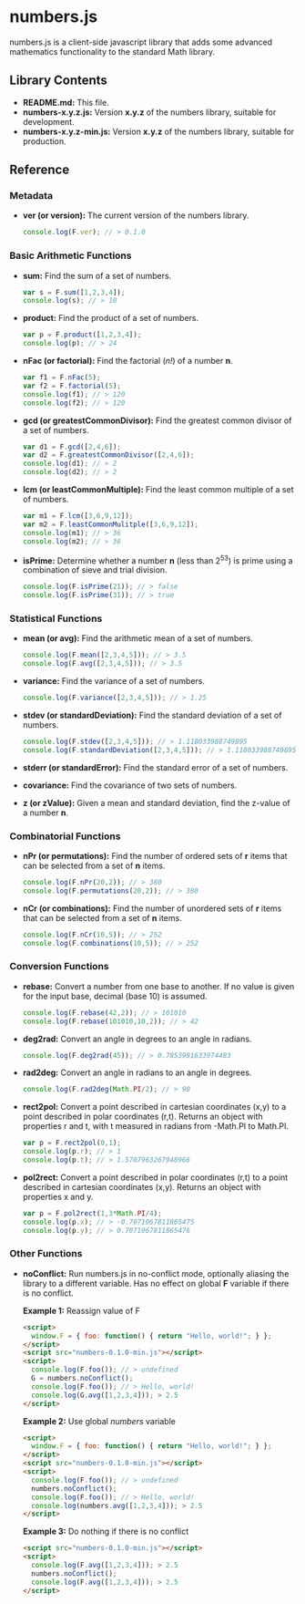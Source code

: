 numbers.js
=======

numbers.js is a client-side javascript library that adds some advanced mathematics functionality to the standard Math library.

Library Contents
-------
- **README.md:** This file.
- **numbers-x.y.z.js:** Version **x.y.z** of the numbers library, suitable for development.
- **numbers-x.y.z-min.js:** Version **x.y.z** of the numbers library, suitable for production.

Reference
-------
### Metadata
- **ver (or version):** The current version of the numbers library.

  ```JavaScript
  console.log(F.ver); // > 0.1.0
  ```

### Basic Arithmetic Functions
- **sum:** Find the sum of a set of numbers.
         
  ```JavaScript
  var s = F.sum([1,2,3,4]);
  console.log(s); // > 10
  ```

- **product:** Find the product of a set of numbers.
  
  ```JavaScript
  var p = F.product([1,2,3,4]);
  console.log(p); // > 24
  ```

- **nFac (or factorial):** Find the factorial (_n!_) of a number **n**.

  ```JavaScript
  var f1 = F.nFac(5);
  var f2 = F.factorial(5);
  console.log(f1); // > 120
  console.log(f2); // > 120
  ```
  
- **gcd (or greatestCommonDivisor):** Find the greatest common divisor of a set of numbers.
  
  ```JavaScript
  var d1 = F.gcd([2,4,6]);
  var d2 = F.greatestCommonDivisor([2,4,6]);
  console.log(d1); // > 2
  console.log(d2); // > 2
  ```

- **lcm (or leastCommonMultiple):** Find the least common multiple of a set of numbers.
 
  ```JavaScript
  var m1 = F.lcm([3,6,9,12]);
  var m2 = F.leastCommonMulitple([3,6,9,12]);
  console.log(m1); // > 36
  console.log(m2); // > 36
  ```

- **isPrime:** Determine whether a number **n** (less than 2<sup>53</sup>) is prime using a combination of sieve and trial division.

  ```JavaScript
  console.log(F.isPrime(21)); // > false
  console.log(F.isPrime(31)); // > true
  ```

### Statistical Functions
- **mean (or avg):** Find the arithmetic mean of a set of numbers.

  ```JavaScript
  console.log(F.mean([2,3,4,5])); // > 3.5
  console.log(F.avg([2,3,4,5])); // > 3.5
  ```

- **variance:** Find the variance of a set of numbers.

  ```JavaScript
  console.log(F.variance([2,3,4,5])); // > 1.25
  ```

- **stdev (or standardDeviation):** Find the standard deviation of a set of numbers.

  ```JavaScript
  console.log(F.stdev([2,3,4,5])); // > 1.118033988749895
  console.log(F.standardDeviation([2,3,4,5])); // > 1.118033988749895
  ```

- **stderr (or standardError):** Find the standard error of a set of numbers.
- **covariance:** Find the covariance of two sets of numbers.
- **z (or zValue):** Given a mean and standard deviation, find the z-value of a number **n**.

### Combinatorial Functions
- **nPr (or permutations):** Find the number of ordered sets of **r** items that can be selected from a set of **n** items.

  ```JavaScript
  console.log(F.nPr(20,2)); // > 380
  console.log(F.permutations(20,2)); // > 380
  ```

- **nCr (or combinations):** Find the number of unordered sets of **r** items that can be selected from a set of **n** items.

  ```JavaScript
  console.log(F.nCr(10,5)); // > 252
  console.log(F.combinations(10,5)); // > 252
  ```

### Conversion Functions
- **rebase:** Convert a number from one base to another. If no value is given for the input base, decimal (base 10) is assumed.

  ```JavaScript
  console.log(F.rebase(42,2)); // > 101010
  console.log(F.rebase(101010,10,2)); // > 42
  ```

- **deg2rad:** Convert an angle in degrees to an angle in radians.

  ```JavaScript
  console.log(F.deg2rad(45)); // > 0.7853981633974483
  ```

- **rad2deg:** Convert an angle in radians to an angle in degrees.

  ```JavaScript
  console.log(F.rad2deg(Math.PI/2); // > 90
  ```

- **rect2pol:** Convert a point described in cartesian coordinates (x,y) to a point described in polar coordinates (r,t). Returns an object with properties r and t, with t measured in radians from -Math.PI to Math.PI.

  ```JavaScript
  var p = F.rect2pol(0,1);
  console.log(p.r); // > 1
  console.log(p.t); // > 1.5707963267948966
  ```

- **pol2rect:** Convert a point described in polar coordinates (r,t) to a point described in cartesian coordinates (x,y). Returns an object with properties x and y.

  ```JavaScript
  var p = F.pol2rect(1,3*Math.PI/4);
  console.log(p.x); // > -0.7071067811865475
  console.log(p.y); // > 0.7071067811865476
  ```

### Other Functions
- **noConflict:** Run numbers.js in no-conflict mode, optionally aliasing the library to a different variable. Has no effect on global **F** variable if there is no conflict.

  **Example 1:** Reassign value of F
  ```HTML
  <script>
    window.F = { foo: function() { return "Hello, world!"; } };
  </script>
  <script src="numbers-0.1.0-min.js"></script>
  <script>
    console.log(F.foo()); // > undefined
    G = numbers.noConflict();
    console.log(F.foo()); // > Hello, world!
    console.log(G.avg([1,2,3,4])); > 2.5
  </script>
  ```

  **Example 2:** Use global _numbers_ variable
   ```HTML
   <script>
     window.F = { foo: function() { return "Hello, world!"; } };
   </script>
   <script src="numbers-0.1.0-min.js"></script>
   <script>
     console.log(F.foo()); // > undefined
     numbers.noConflict();
     console.log(F.foo()); // > Hello, world!
     console.log(numbers.avg([1,2,3,4])); > 2.5
   </script>
   ```

  **Example 3:** Do nothing if there is no conflict
  ```HTML
  <script src="numbers-0.1.0-min.js"></script>
  <script>
    console.log(F.avg([1,2,3,4])); > 2.5
    numbers.noConflict();
    console.log(F.avg([1,2,3,4])); > 2.5
  </script>
  ```